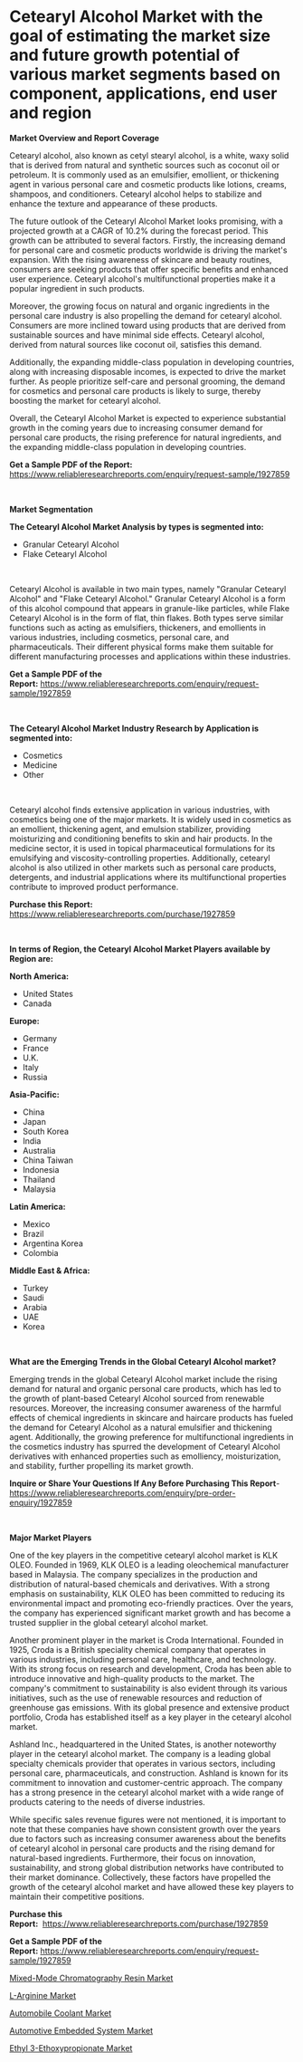 <p><h1>Cetearyl Alcohol Market with the goal of estimating the market size and future growth potential of various market segments based on component, applications, end user and region</h1></p><p><strong>Market Overview and Report Coverage</strong></p>
<p><p>Cetearyl alcohol, also known as cetyl stearyl alcohol, is a white, waxy solid that is derived from natural and synthetic sources such as coconut oil or petroleum. It is commonly used as an emulsifier, emollient, or thickening agent in various personal care and cosmetic products like lotions, creams, shampoos, and conditioners. Cetearyl alcohol helps to stabilize and enhance the texture and appearance of these products.</p><p>The future outlook of the Cetearyl Alcohol Market looks promising, with a projected growth at a CAGR of 10.2% during the forecast period. This growth can be attributed to several factors. Firstly, the increasing demand for personal care and cosmetic products worldwide is driving the market's expansion. With the rising awareness of skincare and beauty routines, consumers are seeking products that offer specific benefits and enhanced user experience. Cetearyl alcohol's multifunctional properties make it a popular ingredient in such products.</p><p>Moreover, the growing focus on natural and organic ingredients in the personal care industry is also propelling the demand for cetearyl alcohol. Consumers are more inclined toward using products that are derived from sustainable sources and have minimal side effects. Cetearyl alcohol, derived from natural sources like coconut oil, satisfies this demand.</p><p>Additionally, the expanding middle-class population in developing countries, along with increasing disposable incomes, is expected to drive the market further. As people prioritize self-care and personal grooming, the demand for cosmetics and personal care products is likely to surge, thereby boosting the market for cetearyl alcohol.</p><p>Overall, the Cetearyl Alcohol Market is expected to experience substantial growth in the coming years due to increasing consumer demand for personal care products, the rising preference for natural ingredients, and the expanding middle-class population in developing countries.</p></p>
<p><strong>Get a Sample PDF of the Report:</strong> <a href="https://www.reliableresearchreports.com/enquiry/request-sample/1927859">https://www.reliableresearchreports.com/enquiry/request-sample/1927859</a></p>
<p>&nbsp;</p>
<p><strong>Market Segmentation</strong></p>
<p><strong>The Cetearyl Alcohol Market Analysis by types is segmented into:</strong></p>
<p><ul><li>Granular Cetearyl Alcohol</li><li>Flake Cetearyl Alcohol</li></ul></p>
<p>&nbsp;</p>
<p><p>Cetearyl Alcohol is available in two main types, namely "Granular Cetearyl Alcohol" and "Flake Cetearyl Alcohol." Granular Cetearyl Alcohol is a form of this alcohol compound that appears in granule-like particles, while Flake Cetearyl Alcohol is in the form of flat, thin flakes. Both types serve similar functions such as acting as emulsifiers, thickeners, and emollients in various industries, including cosmetics, personal care, and pharmaceuticals. Their different physical forms make them suitable for different manufacturing processes and applications within these industries.</p></p>
<p><strong>Get a Sample PDF of the Report:</strong>&nbsp;<a href="https://www.reliableresearchreports.com/enquiry/request-sample/1927859">https://www.reliableresearchreports.com/enquiry/request-sample/1927859</a></p>
<p>&nbsp;</p>
<p><strong>The Cetearyl Alcohol Market Industry Research by Application is segmented into:</strong></p>
<p><ul><li>Cosmetics</li><li>Medicine</li><li>Other</li></ul></p>
<p>&nbsp;</p>
<p><p>Cetearyl alcohol finds extensive application in various industries, with cosmetics being one of the major markets. It is widely used in cosmetics as an emollient, thickening agent, and emulsion stabilizer, providing moisturizing and conditioning benefits to skin and hair products. In the medicine sector, it is used in topical pharmaceutical formulations for its emulsifying and viscosity-controlling properties. Additionally, cetearyl alcohol is also utilized in other markets such as personal care products, detergents, and industrial applications where its multifunctional properties contribute to improved product performance.</p></p>
<p><strong>Purchase this Report:</strong>&nbsp; <a href="https://www.reliableresearchreports.com/purchase/1927859">https://www.reliableresearchreports.com/purchase/1927859</a></p>
<p>&nbsp;</p>
<p><strong>In terms of Region, the Cetearyl Alcohol Market Players available by Region are:</strong></p>
<p>
    <p> <strong> North America: </strong>
        <ul>
            <li>United States</li>
            <li>Canada</li>
        </ul>
        </p> 
    <p> <strong> Europe: </strong>
        <ul>
            <li>Germany</li>
            <li>France</li>
            <li>U.K.</li>
            <li>Italy</li>
            <li>Russia</li>
        </ul>
        </p> 
    <p> <strong> Asia-Pacific: </strong>
        <ul>
            <li>China</li>
            <li>Japan</li>
            <li>South Korea</li>
            <li>India</li>
            <li>Australia</li>
            <li>China Taiwan</li>
            <li>Indonesia</li>
            <li>Thailand</li>
            <li>Malaysia</li>
        </ul>
        </p> 
    <p> <strong> Latin America: </strong>
        <ul>
            <li>Mexico</li>
            <li>Brazil</li>
            <li>Argentina Korea</li>
            <li>Colombia</li>
        </ul>
        </p> 
    <p> <strong> Middle East & Africa: </strong>
        <ul>
            <li>Turkey</li>
            <li>Saudi</li>
            <li>Arabia</li>
            <li>UAE</li>
            <li>Korea</li>
        </ul>
    </p>
    </p>
<p>&nbsp;</p>
<p><strong>What are the Emerging Trends in the Global Cetearyl Alcohol market?</strong></p>
<p><p>Emerging trends in the global Cetearyl Alcohol market include the rising demand for natural and organic personal care products, which has led to the growth of plant-based Cetearyl Alcohol sourced from renewable resources. Moreover, the increasing consumer awareness of the harmful effects of chemical ingredients in skincare and haircare products has fueled the demand for Cetearyl Alcohol as a natural emulsifier and thickening agent. Additionally, the growing preference for multifunctional ingredients in the cosmetics industry has spurred the development of Cetearyl Alcohol derivatives with enhanced properties such as emolliency, moisturization, and stability, further propelling its market growth.</p></p>
<p><strong>Inquire or Share Your Questions If Any Before Purchasing This Report</strong>- <a href="https://www.reliableresearchreports.com/enquiry/pre-order-enquiry/1927859">https://www.reliableresearchreports.com/enquiry/pre-order-enquiry/1927859</a></p>
<p>&nbsp;</p>
<p><strong>Major Market Players</strong></p>
<p><p>One of the key players in the competitive cetearyl alcohol market is KLK OLEO. Founded in 1969, KLK OLEO is a leading oleochemical manufacturer based in Malaysia. The company specializes in the production and distribution of natural-based chemicals and derivatives. With a strong emphasis on sustainability, KLK OLEO has been committed to reducing its environmental impact and promoting eco-friendly practices. Over the years, the company has experienced significant market growth and has become a trusted supplier in the global cetearyl alcohol market.</p><p>Another prominent player in the market is Croda International. Founded in 1925, Croda is a British speciality chemical company that operates in various industries, including personal care, healthcare, and technology. With its strong focus on research and development, Croda has been able to introduce innovative and high-quality products to the market. The company's commitment to sustainability is also evident through its various initiatives, such as the use of renewable resources and reduction of greenhouse gas emissions. With its global presence and extensive product portfolio, Croda has established itself as a key player in the cetearyl alcohol market.</p><p>Ashland Inc., headquartered in the United States, is another noteworthy player in the cetearyl alcohol market. The company is a leading global specialty chemicals provider that operates in various sectors, including personal care, pharmaceuticals, and construction. Ashland is known for its commitment to innovation and customer-centric approach. The company has a strong presence in the cetearyl alcohol market with a wide range of products catering to the needs of diverse industries. </p><p>While specific sales revenue figures were not mentioned, it is important to note that these companies have shown consistent growth over the years due to factors such as increasing consumer awareness about the benefits of cetearyl alcohol in personal care products and the rising demand for natural-based ingredients. Furthermore, their focus on innovation, sustainability, and strong global distribution networks have contributed to their market dominance. Collectively, these factors have propelled the growth of the cetearyl alcohol market and have allowed these key players to maintain their competitive positions.</p></p>
<p><strong>Purchase this Report:</strong>&nbsp;&nbsp;<a href="https://www.reliableresearchreports.com/purchase/1927859">https://www.reliableresearchreports.com/purchase/1927859</a></p>
<p></p>
<p><strong>Get a Sample PDF of the Report:</strong>&nbsp;<a href="https://www.reliableresearchreports.com/enquiry/request-sample/1927859">https://www.reliableresearchreports.com/enquiry/request-sample/1927859</a></p>
<p><p><a href="https://www.linkedin.com/pulse/mixed-mode-chromatography-resin-market-challenges-opportunities-qlbmc/">Mixed-Mode Chromatography Resin Market</a></p><p><a href="https://www.linkedin.com/pulse/l-arginine-market-research-report-unlocks-analysis-financial-vnqxc/">L-Arginine Market</a></p><p><a href="https://medium.com/@geoanderson1978/automobile-coolant-market-competitive-analysis-market-trends-and-forecast-to-2030-3fccb7029d3e">Automobile Coolant Market</a></p><p><a href="https://medium.com/@mariliehowe/automotive-embedded-system-market-insights-into-market-cagr-market-trends-and-growth-strategies-f99b822bed68">Automotive Embedded System Market</a></p><p><a href="https://www.linkedin.com/pulse/ethyl-3-ethoxypropionate-market-size-growth-forecast-ybcoc/">Ethyl 3-Ethoxypropionate Market</a></p></p>